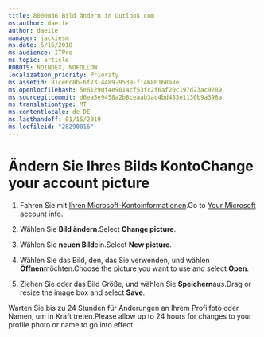 ```yaml
---
title: 8000036 Bild ändern in Outlook.com
ms.author: daeite
author: daeite
manager: jackiesm
ms.date: 5/16/2018
ms.audience: ITPro
ms.topic: article
ROBOTS: NOINDEX, NOFOLLOW
localization_priority: Priority
ms.assetid: 81ce6c8b-6f73-4489-9539-f14680168a8e
ms.openlocfilehash: 5e61290f4e9014cf53fc2f6af20c197d23ac9289
ms.sourcegitcommit: d6ea5e9458a2b8ceaab3ac4bd483e1130b9a398a
ms.translationtype: MT
ms.contentlocale: de-DE
ms.lasthandoff: 01/15/2019
ms.locfileid: "28290016"
---
```

# <a name="change-your-account-picture"></a><span data-ttu-id="6b4bb-102">Ändern Sie Ihres Bilds Konto</span><span class="sxs-lookup"><span data-stu-id="6b4bb-102">Change your account picture</span></span>

1. <span data-ttu-id="6b4bb-103">Fahren Sie mit [Ihren Microsoft-Kontoinformationen](https://go.microsoft.com/fwlink/p/?linkid=860841).</span><span class="sxs-lookup"><span data-stu-id="6b4bb-103">Go to [Your Microsoft account info](https://go.microsoft.com/fwlink/p/?linkid=860841).</span></span>
    
2. <span data-ttu-id="6b4bb-104">Wählen Sie **Bild ändern**.</span><span class="sxs-lookup"><span data-stu-id="6b4bb-104">Select **Change picture**.</span></span> 
    
3. <span data-ttu-id="6b4bb-105">Wählen Sie **neuen Bild**ein.</span><span class="sxs-lookup"><span data-stu-id="6b4bb-105">Select **New picture**.</span></span> 
    
4. <span data-ttu-id="6b4bb-106">Wählen Sie das Bild, den, das Sie verwenden, und wählen **Öffnen**möchten.</span><span class="sxs-lookup"><span data-stu-id="6b4bb-106">Choose the picture you want to use and select **Open**.</span></span> 
    
5. <span data-ttu-id="6b4bb-107">Ziehen Sie oder das Bild Größe, und wählen Sie **Speichern**aus.</span><span class="sxs-lookup"><span data-stu-id="6b4bb-107">Drag or resize the image box and select **Save**.</span></span> 
    
<span data-ttu-id="6b4bb-108">Warten Sie bis zu 24 Stunden für Änderungen an Ihrem Profilfoto oder Namen, um in Kraft treten.</span><span class="sxs-lookup"><span data-stu-id="6b4bb-108">Please allow up to 24 hours for changes to your profile photo or name to go into effect.</span></span>
  

